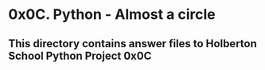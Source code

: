 # 0x0C. Python - Almost a circle
## This directory contains answer files to Holberton School Python Project 0x0C